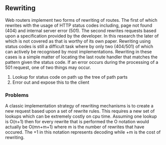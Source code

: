 ## Rewriting
Web routers implement two forms of rewriting of routes. The first of which rewrites with the usage of HTTP status codes 
including, page not found (404) and internal server error (501). The second rewrites requests based upon a specification 
provided by 
the developer. In this research the later of which is not covered as that is worthy of its own paper.
Rewriting using status codes is still a difficult task where by only two (404/501) of which can actively be recognised by most 
implementations. Rewriting in these cases is a simple matter of locating the last route handler that matches the pattern given 
the status code. If an error occurs during the processing of a 501 request, one of two things may occur. 

1. Lookup for status code on path up the tree of path parts
2. Error out and expose this to the client

### Problems
A classic implementation strategy of rewriting mechanisms is to create a new request based upon a set of rewrite rules. This 
requires a new set of lookups which can be extremely costly on cpu time. Assuming one lookup is O(n+1) then for every rewrite 
that is performed the O notation would actually be O(mn+m+1) where m is the number of rewrites that have occured. The +1 
in this notation represents decoding while +m is the cost of rewriting.

